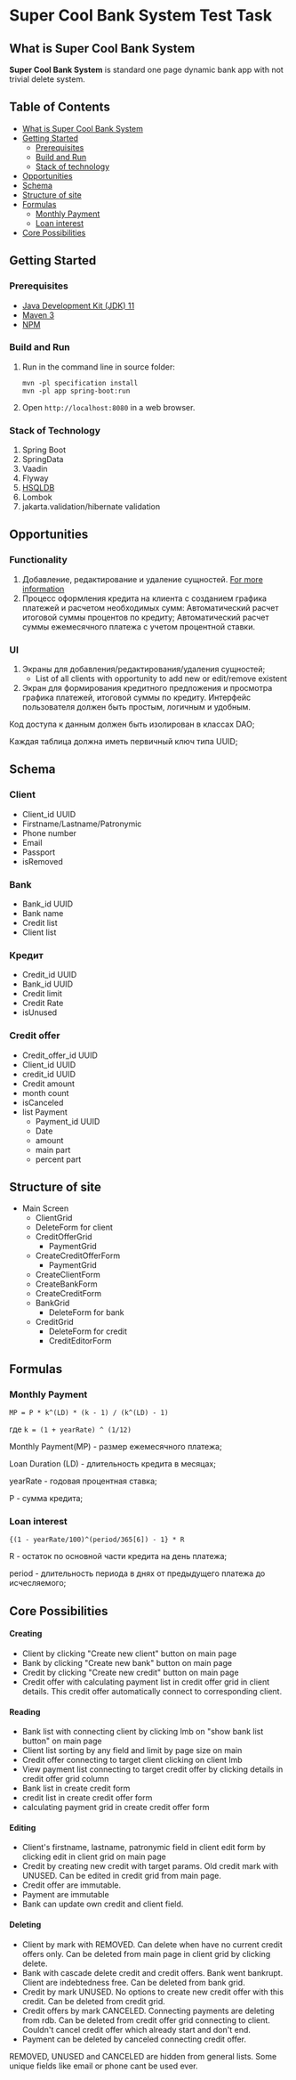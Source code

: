 # Super Cool Bank System Test Task

## What is Super Cool Bank System

**Super Cool Bank System** is standard one page dynamic bank app with not trivial delete system.

## Table of Contents

- [What is Super Cool Bank System](#what-is-super-cool-bank-system)
- [Getting Started](#getting-started)
    - [Prerequisites](#prerequisites)
    - [Build and Run](#build-and-run)
    - [Stack of technology](#stack-of-technology)
- [Opportunities](#opportunities)
- [Schema](#schema)
- [Structure of site](#structure-of-site)
- [Formulas](#formulas)
    - [Monthly Payment](#monthly-payment)
    - [Loan interest](#loan-interest)
- [Core Possibilities](#core-possibilities)

## Getting Started

### Prerequisites

* [Java Development Kit (JDK) 11](https://libericajdk.ru/pages/downloads/#/java-11-lts)
* [Maven 3](https://maven.apache.org/download.cgi)
* [NPM](https://www.npmjs.com/)

### Build and Run

1. Run in the command line in source folder:
    ```
    mvn -pl specification install
    mvn -pl app spring-boot:run
    ```

2. Open `http://localhost:8080` in a web browser.

### Stack of Technology

1. Spring Boot
2. SpringData
3. Vaadin
4. Flyway
5. [HSQLDB](http://hsqldb.org/doc/2.0/guide/running-chapt.html#rgc_inprocess)
6. Lombok
7. jakarta.validation/hibernate validation

## Opportunities

### Functionality

1. Добавление, редактирование и удаление сущностей. [For more information](#core-possibilities) 
1. Процесс оформления кредита на клиента с созданием графика платежей и расчетом необходимых сумм:
   Автоматический расчет итоговой суммы процентов по кредиту; Автоматический расчет суммы ежемесячного платежа с учетом
   процентной ставки.

### UI

1. Экраны для добавления/редактирования/удаления сущностей;
    * List of all clients with opportunity to add new or edit/remove existent
2. Экран для формирования кредитного предложения и просмотра графика платежей, итоговой суммы по кредиту. Интерфейс
   пользователя должен быть простым, логичным и удобным.

Код доступа к данным должен быть изолирован в классах DAO;

Каждая таблица должна иметь первичный ключ типа UUID;

## Schema

### Client

* Client_id UUID
* Firstname/Lastname/Patronymic
* Phone number
* Email
* Passport
* isRemoved

### Bank

* Bank_id UUID
* Bank name
* Credit list
* Client list

### Кредит

* Credit_id UUID
* Bank_id UUID
* Credit limit
* Credit Rate
* isUnused

### Credit offer

* Credit_offer_id UUID
* Client_id UUID
* credit_id UUID
* Credit amount
* month count
* isCanceled
* list Payment
    * Payment_id UUID
    * Date
    * amount
    * main part
    * percent part

## Structure of site

- Main Screen
    - ClientGrid
    - DeleteForm for client
    - CreditOfferGrid
        - PaymentGrid
    - CreateCreditOfferForm
        - PaymentGrid
    - CreateClientForm
    - CreateBankForm
    - CreateCreditForm
    - BankGrid
        - DeleteForm for bank
    - CreditGrid
        - DeleteForm for credit
        - CreditEditorForm

## Formulas

### Monthly Payment

```MP = P * k^(LD) * (k - 1) / (k^(LD) - 1)```

где `k = (1 + yearRate) ^ (1/12)`

Monthly Payment(MP) - размер ежемесячного платежа;

Loan Duration (LD) - длительность кредита в месяцах;

yearRate - годовая процентная ставка;

P - сумма кредита;

### Loan interest

```
{(1 - yearRate/100)^(period/365[6]) - 1} * R
```

R - остаток по основной части кредита на день платежа;

period - длительность периода в днях от предыдущего платежа до исчесляемого;

## Core Possibilities

#### Creating

* Client by clicking "Create new client" button on main page
* Bank by clicking "Create new bank" button on main page
* Credit by clicking "Create new credit" button on main page
* Credit offer with calculating payment list in credit offer grid in client details. This credit offer automatically
  connect to corresponding client.

#### Reading

* Bank list with connecting client by clicking lmb on "show bank list button" on main page
* Client list sorting by any field and limit by page size on main
* Credit offer connecting to target client clicking on client lmb
* View payment list connecting to target credit offer by clicking details in credit offer grid column
* Bank list in create credit form
* credit list in create credit offer form
* calculating payment grid in create credit offer form

#### Editing

* Client's firstname, lastname, patronymic field in client edit form by clicking edit in client grid on main page
* Credit by creating new credit with target params. Old credit mark with UNUSED. Can be edited in credit grid from main
  page.
* Credit offer are immutable.
* Payment are immutable
* Bank can update own credit and client field.

#### Deleting

* Client by mark with REMOVED. Can delete when have no current credit offers only. Can be deleted from main page in
  client grid by clicking delete.
* Bank with cascade delete credit and credit offers. Bank went bankrupt. Client are indebtedness free. Can be deleted
  from bank grid.
* Credit by mark UNUSED. No options to create new credit offer with this credit. Can be deleted from credit grid.
* Credit offers by mark CANCELED. Connecting payments are deleting from rdb. Can be deleted from credit offer grid
  connecting to client. Couldn't cancel credit offer which already start and don't end.
* Payment can be deleted by canceled connecting credit offer.

REMOVED, UNUSED and CANCELED are hidden from general lists. Some unique fields like email or phone cant be used ever.
